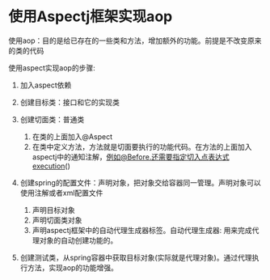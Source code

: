 # 使用Aspectj框架实现aop
使用aop：目的是给已存在的一些类和方法，增加额外的功能。前提是不改变原来的类的代码

使用aspect实现aop的步骤:
1) 加入aspect依赖
2) 创建目标类：接口和它的实现类
3) 创建切面类：普通类
    1) 在类的上面加入@Aspect
    2) 在类中定义方法，方法就是切面要执行的功能代码。在方法的上面加入aspectj中的通知注解，例如@Before.还需要指定切入点表达式execution()
4) 创建spring的配置文件：声明对象，把对象交给容器同一管理。声明对象可以使用注解或者xml配置文件<bean>
    1) 声明目标对象
    2) 声明切面类对象
    3) 声明aspectj框架中的自动代理生成器标签。自动代理生成器: 用来完成代理对象的自动创建功能的。
    
5) 创建测试类，从spring容器中获取目标对象(实际就是代理对象)。通过代理执行方法，实现aop的功能增强。